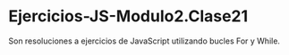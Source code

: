 # Ejercicios-JS-Modulo2.Clase21
Son resoluciones a ejercicios de JavaScript utilizando bucles For y While.
